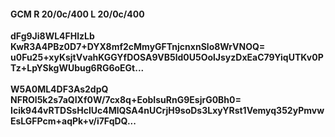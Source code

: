 #### GCM R 20/0c/400 L 20/0c/400
**dFg9Ji8WL4FHlzLb**<br/>**KwR3A4PBz0D7+DYX8mf2cMmyGFTnjcnxnSlo8WrVNOQ=**<br/>**u0Fu25+xyKsjtVvahKGGYfDOSA9VB5ld0U5OolJsyzDxEaC79YiqUTKv0PTz+LpYSkgWUbug6RG6oEGt...**<br/><br/>
**W5A0ML4DF3As2dpQ**<br/>**NFROl5k2s7aQIXf0W/7cx8q+EobIsuRnG9EsjrG0Bh0=**<br/>**Icik944vRTDSsHclUc4MlQSA4nUCrjH9soDs3LxyYRst1Vemyq352yPmvwEsLGFPcm+aqPk+v/i7FqDQ...**